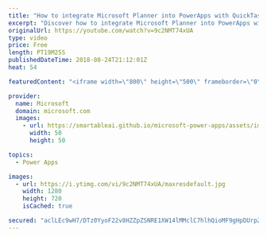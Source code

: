 ```yaml
---
title: "How to integrate Microsoft Planner into PowerApps with QuickTask"
excerpt: "Discover how to integrate Microsoft Planner into PowerApps with the QuickTask sample template. QuickTask allows you to triage your Outlook emails quickly into plans using Microsoft Planner.   Learn more: https://web.powerapps.com/home?sampleapp_preview=quicktask"
originalUrl: https://youtube.com/watch?v=9c2NMT74xUA
type: video
price: Free
length: PT19M25S
publishedDateTime: 2018-08-24T21:12:01Z
heat: 54

featuredContent: "<iframe width=\"800\" height=\"500\" frameborder=\"0\" src=\"https://www.youtube.com/embed/9c2NMT74xUA\" allow=\"accelerometer; autoplay; encrypted-media; gyroscope; picture-in-picture\" allowfullscreen></iframe>"

provider:
  name: Microsoft
  domain: microsoft.com
  images:
    - url: https://smartableai.github.io/microsoft-power-apps/assets/images/organizations/microsoft.com-50x50.jpg
      width: 50
      height: 50

topics:
  - Power Apps

images:
  - url: https://i.ytimg.com/vi/9c2NMT74xUA/maxresdefault.jpg
    width: 1280
    height: 720
    isCached: true

secured: "aclLEc9wH7/DTz0YyoF22v8HZZpZSNRE1XW14lMMclC7hlhQioMF9gHpDUrpZQdPAPCTeCW8c4dYALqA/dMe4lpusKdcRI56xaJU188tBMPe0MgTkGI8qCkZl4v7QXSzKXs/qT6+mnpKe7vXHilyaOp9/aElMqIxE1AAjp531uLjDyHN1w+SLsQuY+hUtXJATBmCGIh9iEP6S7trH6pAHZPSEf4WEU4zqXz0GZj3zCmKAe7nXMkMYRnGTvGEm4C35jr00ighNebMl6Q+loWM7J2n1e7hN95yZ4gFl5FEjPvoB8IGCMpLzcb2yei18BcQRse7COjf7ajTHP5BgEzLixV6jpkffCVkff5LYGmT0tyf205uGhOGp8epa/QWqdq7KHoztJ8mdK0X/u4D8q4Kxg==;8doEM7z/XErD9FzRVzboCQ=="
---
```


